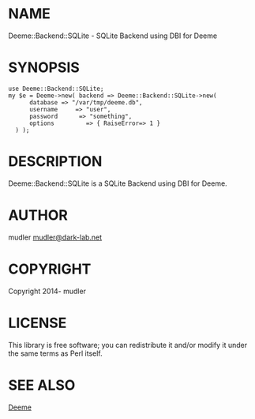 # NAME

Deeme::Backend::SQLite - SQLite Backend using DBI for Deeme

# SYNOPSIS

    use Deeme::Backend::SQLite;
    my $e = Deeme->new( backend => Deeme::Backend::SQLite->new(
          database => "/var/tmp/deeme.db",
          username     => "user",
          password      => "something",
          options         => { RaiseError=> 1 }
      ) );

# DESCRIPTION

Deeme::Backend::SQLite is a SQLite Backend using DBI for Deeme.

# AUTHOR

mudler <mudler@dark-lab.net>

# COPYRIGHT

Copyright 2014- mudler

# LICENSE

This library is free software; you can redistribute it and/or modify
it under the same terms as Perl itself.

# SEE ALSO

[Deeme](https://metacpan.org/pod/Deeme)
